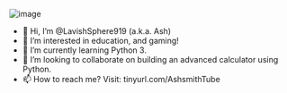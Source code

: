 ![image](https://user-images.githubusercontent.com/93416110/141037031-bcfb2775-a68a-4714-907b-bdce814984f0.png)
- 👋 Hi, I’m @LavishSphere919 (a.k.a. Ash)
- 👀 I’m interested in education, and gaming!
- 🌱 I’m currently learning Python 3.
- 💞️ I’m looking to collaborate on building an advanced calculator using Python.
- 📫 How to reach me? Visit: tinyurl.com/AshsmithTube

<!---
LavishSphere919/LavishSphere919 is a ✨ special ✨ repository because its `README.md` (this file) appears on your GitHub profile.
You can click the Preview link to take a look at your changes.
--->
